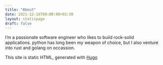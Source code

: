 ```yaml
---
title: "About"
date: 2021-12-16T08:08:00+03:30
layout: staticpage
draft: false
---
```


I’m a passionate software engineer who likes to build rock-solid applications. python has long been my weapon of choice, but I also venture into rust and golang on occassion.


This site is static HTML, generated with [Hugo](https://gohugo.io/)